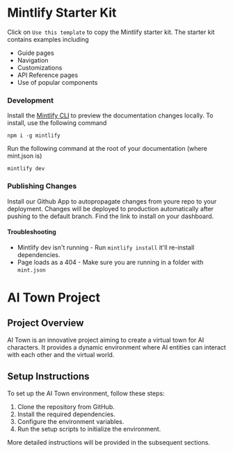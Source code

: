 # Mintlify Starter Kit

Click on `Use this template` to copy the Mintlify starter kit. The starter kit contains examples including

- Guide pages
- Navigation
- Customizations
- API Reference pages
- Use of popular components

### Development

Install the [Mintlify CLI](https://www.npmjs.com/package/mintlify) to preview the documentation changes locally. To install, use the following command

```
npm i -g mintlify
```

Run the following command at the root of your documentation (where mint.json is)

```
mintlify dev
```

### Publishing Changes

Install our Github App to autopropagate changes from youre repo to your deployment. Changes will be deployed to production automatically after pushing to the default branch. Find the link to install on your dashboard. 

#### Troubleshooting

- Mintlify dev isn't running - Run `mintlify install` it'll re-install dependencies.
- Page loads as a 404 - Make sure you are running in a folder with `mint.json`
# AI Town Project

## Project Overview

AI Town is an innovative project aiming to create a virtual town for AI characters. It provides a dynamic environment where AI entities can interact with each other and the virtual world.

## Setup Instructions

To set up the AI Town environment, follow these steps:

1. Clone the repository from GitHub.
2. Install the required dependencies.
3. Configure the environment variables.
4. Run the setup scripts to initialize the environment.

More detailed instructions will be provided in the subsequent sections.
